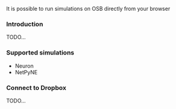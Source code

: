 It is possible to run simulations on OSB directly from your browser

### Introduction

TODO...

### Supported simulations

* Neuron
* NetPyNE

### Connect to Dropbox

TODO...

